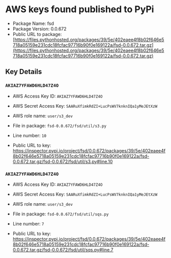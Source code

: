 # AWS keys found published to PyPi

* Package Name: fsd
* Package Version: 0.0.672
* Public URL to package: [https://files.pythonhosted.org/packages/39/5e/402eaee4f8b02f646e5718a05159e231cdc18fcfac97716b90f0e169122a/fsd-0.0.672.tar.gz](https://files.pythonhosted.org/packages/39/5e/402eaee4f8b02f646e5718a05159e231cdc18fcfac97716b90f0e169122a/fsd-0.0.672.tar.gz)

## Key Details

### `AKIAZ7YFAWD6HLD47Z4O`

* AWS Access Key ID: `AKIAZ7YFAWD6HLD47Z4O`
* AWS Secret Access Key: `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` 
* AWS role name: `user/s3_dev`
* File in package: `fsd-0.0.672/fsd/util/s3.py`
* Line number: `10`

* Public URL to key: https://inspector.pypi.io/project/fsd/0.0.672/packages/39/5e/402eaee4f8b02f646e5718a05159e231cdc18fcfac97716b90f0e169122a/fsd-0.0.672.tar.gz/fsd-0.0.672/fsd/util/s3.py#line.10



### `AKIAZ7YFAWD6HLD47Z4O`

* AWS Access Key ID: `AKIAZ7YFAWD6HLD47Z4O`
* AWS Secret Access Key: `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` 
* AWS role name: `user/s3_dev`
* File in package: `fsd-0.0.672/fsd/util/sqs.py`
* Line number: `7`

* Public URL to key: https://inspector.pypi.io/project/fsd/0.0.672/packages/39/5e/402eaee4f8b02f646e5718a05159e231cdc18fcfac97716b90f0e169122a/fsd-0.0.672.tar.gz/fsd-0.0.672/fsd/util/sqs.py#line.7


